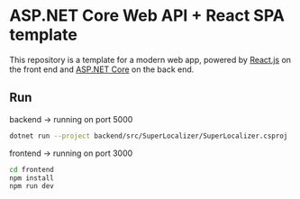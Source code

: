 # ASP.NET Core Web API + React SPA template

This repository is a template for a modern web app, powered by [React.js](https://reactjs.org/) on the front end and [ASP.NET Core](https://dotnet.microsoft.com/apps/aspnet) on the back end.

## Run

backend -> running on port 5000

```bash
dotnet run --project backend/src/SuperLocalizer/SuperLocalizer.csproj
```

frontend -> running on port 3000

```bash
cd frontend
npm install
npm run dev
```
